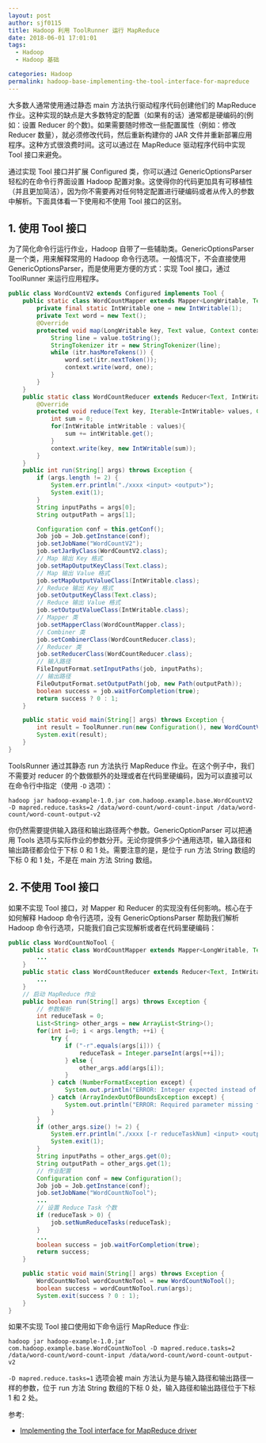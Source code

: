 ```yaml
---
layout: post
author: sjf0115
title: Hadoop 利用 ToolRunner 运行 MapReduce
date: 2018-06-01 17:01:01
tags:
  - Hadoop
  - Hadoop 基础

categories: Hadoop
permalink: hadoop-base-implementing-the-tool-interface-for-mapreduce
---
```


大多数人通常使用通过静态 main 方法执行驱动程序代码创建他们的 MapReduce 作业。这种实现的缺点是大多数特定的配置（如果有的话）通常都是硬编码的(例如：设置 Reducer 的个数)。如果需要随时修改一些配置属性（例如：修改 Reducer 数量），就必须修改代码，然后重新构建你的 JAR 文件并重新部署应用程序。这种方式很浪费时间。这可以通过在 MapReduce 驱动程序代码中实现 Tool 接口来避免。

通过实现 Tool 接口并扩展 Configured 类，你可以通过 GenericOptionsParser 轻松的在命令行界面设置 Hadoop 配置对象。这使得你的代码更加具有可移植性（并且更加简洁），因为你不需要再对任何特定配置进行硬编码或者从传入的参数中解析。下面具体看一下使用和不使用 Tool 接口的区别。

## 1. 使用 Tool 接口

为了简化命令行运行作业，Hadoop 自带了一些辅助类。GenericOptionsParser 是一个类，用来解释常用的 Hadoop 命令行选项。一般情况下，不会直接使用 GenericOptionsParser，而是使用更方便的方式：实现 Tool 接口，通过 ToolRunner 来运行应用程序。
```java
public class WordCountV2 extends Configured implements Tool {
    public static class WordCountMapper extends Mapper<LongWritable, Text, Text, IntWritable> {
        private final static IntWritable one = new IntWritable(1);
        private Text word = new Text();
        @Override
        protected void map(LongWritable key, Text value, Context context) throws IOException, InterruptedException {
            String line = value.toString();
            StringTokenizer itr = new StringTokenizer(line);
            while (itr.hasMoreTokens()) {
                word.set(itr.nextToken());
                context.write(word, one);
            }
        }
    }
    public static class WordCountReducer extends Reducer<Text, IntWritable, Text, IntWritable> {
        @Override
        protected void reduce(Text key, Iterable<IntWritable> values, Context context) throws IOException, InterruptedException {
            int sum = 0;
            for(IntWritable intWritable : values){
                sum += intWritable.get();
            }
            context.write(key, new IntWritable(sum));
        }
    }
    public int run(String[] args) throws Exception {
        if (args.length != 2) {
            System.err.println("./xxxx <input> <output>");
            System.exit(1);
        }
        String inputPaths = args[0];
        String outputPath = args[1];

        Configuration conf = this.getConf();
        Job job = Job.getInstance(conf);
        job.setJobName("WordCountV2");
        job.setJarByClass(WordCountV2.class);
        // Map 输出 Key 格式
        job.setMapOutputKeyClass(Text.class);
        // Map 输出 Value 格式
        job.setMapOutputValueClass(IntWritable.class);
        // Reduce 输出 Key 格式
        job.setOutputKeyClass(Text.class);
        // Reduce 输出 Value 格式
        job.setOutputValueClass(IntWritable.class);
        // Mapper 类
        job.setMapperClass(WordCountMapper.class);
        // Combiner 类
        job.setCombinerClass(WordCountReducer.class);
        // Reducer 类
        job.setReducerClass(WordCountReducer.class);
        // 输入路径
        FileInputFormat.setInputPaths(job, inputPaths);
        // 输出路径
        FileOutputFormat.setOutputPath(job, new Path(outputPath));
        boolean success = job.waitForCompletion(true);
        return success ? 0 : 1;
    }

    public static void main(String[] args) throws Exception {
        int result = ToolRunner.run(new Configuration(), new WordCountV2(), args);
        System.exit(result);
    }
}
```
ToolsRunner 通过其静态 run 方法执行 MapReduce 作业。在这个例子中，我们不需要对 reducer 的个数做额外的处理或者在代码里硬编码，因为可以直接可以在命令行中指定（使用 `-D` 选项）：
```
hadoop jar hadoop-example-1.0.jar com.hadoop.example.base.WordCountV2 -D mapred.reduce.tasks=2 /data/word-count/word-count-input /data/word-count/word-count-output-v2
```
你仍然需要提供输入路径和输出路径两个参数。GenericOptionParser 可以把通用 Tools 选项与实际作业的参数分开。无论你提供多少个通用选项，输入路径和输出路径都会位于下标 0 和 1 处。需要注意的是，是位于 run 方法 String 数组的下标 0 和 1 处，不是在 main 方法 String 数组。

## 2. 不使用 Tool 接口

如果不实现 Tool 接口，对 Mapper 和 Reducer 的实现没有任何影响。核心在于如何解释 Hadoop 命令行选项，没有 GenericOptionsParser 帮助我们解析 Hadoop 命令行选项，只能我们自己实现解析或者在代码里硬编码：
```java
public class WordCountNoTool {
    public static class WordCountMapper extends Mapper<LongWritable, Text, Text, IntWritable> {
        ...
    }
    public static class WordCountReducer extends Reducer<Text, IntWritable, Text, IntWritable> {
        ...
    }
    // 启动 MapReduce 作业
    public boolean run(String[] args) throws Exception {
        // 参数解析
        int reduceTask = 0;
        List<String> other_args = new ArrayList<String>();
        for(int i=0; i < args.length; ++i) {
            try {
                if ("-r".equals(args[i])) {
                    reduceTask = Integer.parseInt(args[++i]);
                } else {
                    other_args.add(args[i]);
                }
            } catch (NumberFormatException except) {
                System.out.println("ERROR: Integer expected instead of " + args[i]);
            } catch (ArrayIndexOutOfBoundsException except) {
                System.out.println("ERROR: Required parameter missing from " + args[i-1]);
            }
        }
        if (other_args.size() != 2) {
            System.err.println("./xxxx [-r reduceTaskNum] <input> <output>");
            System.exit(1);
        }
        String inputPaths = other_args.get(0);
        String outputPath = other_args.get(1);
        // 作业配置
        Configuration conf = new Configuration();
        Job job = Job.getInstance(conf);
        job.setJobName("WordCountNoTool");
        ...
        // 设置 Reduce Task 个数
        if (reduceTask > 0) {
            job.setNumReduceTasks(reduceTask);
        }
        ...
        boolean success = job.waitForCompletion(true);
        return success;
    }

    public static void main(String[] args) throws Exception {
        WordCountNoTool wordCountNoTool = new WordCountNoTool();
        boolean success = wordCountNoTool.run(args);
        System.exit(success ? 0 : 1);
    }
}
```
如果不实现 Tool 接口使用如下命令运行 MapReduce 作业:
```
hadoop jar hadoop-example-1.0.jar com.hadoop.example.base.WordCountNoTool -D mapred.reduce.tasks=2 /data/word-count/word-count-input /data/word-count/word-count-output-v2
```
`-D mapred.reduce.tasks=1` 选项会被 main 方法认为是与输入路径和输出路径一样的参数，位于 run 方法 String 数组的下标 0 处，输入路径和输出路径位于下标 1 和 2 处。

参考:
- [Implementing the Tool interface for MapReduce driver](https://hadoopi.wordpress.com/2013/06/05/hadoop-implementing-the-tool-interface-for-mapreduce-driver/)
